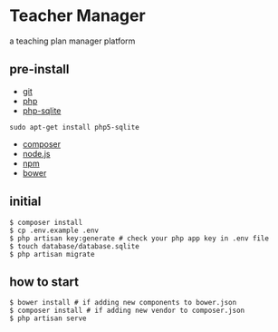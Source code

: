 # Teacher Manager
a teaching plan manager platform

## pre-install

* [git](https://git-scm.com/)
* [php]()
* [php-sqlite]()
```
sudo apt-get install php5-sqlite
```
* [composer](https://getcomposer.org/)
* [node.js]()
* [npm]()
* [bower](http://bower.io/)

## initial

```
$ composer install
$ cp .env.example .env 
$ php artisan key:generate # check your php app key in .env file
$ touch database/database.sqlite
$ php artisan migrate
```

## how to start

```
$ bower install # if adding new components to bower.json
$ composer install # if adding new vendor to composer.json 
$ php artisan serve
```